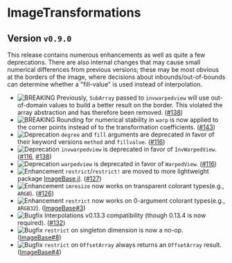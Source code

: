 # ImageTransformations

## Version `v0.9.0`

This release contains numerous enhancements as well as quite a few deprecations. There are also
internal changes that may cause small numerical differences from previous versions; these may be
most obvious at the borders of the image, where decisions about inbounds/out-of-bounds can determine
whether a "fill-value" is used instead of interpolation.

- ![BREAKING][badge-breaking] Previously, `SubArray` passed to `invwarpedview` will use out-of-domain values to build a better result on the border. This violated the array abstraction and has therefore been removed. ([#138][github-138])
- ![BREAKING][badge-breaking] Rounding for numerical stability in `warp` is now applied to the corner points instead of to the transformation coefficients. ([#143][github-143])
- ![Deprecation][badge-deprecation] `degree` and `fill` arguments are deprecated in favor of their keyword versions `method` and `fillvalue`. ([#116][github-116])
- ![Deprecation][badge-deprecation] `invwarpedview` is deprecated in favor of `InvWarpedView`. ([#116][github-116], [#138][github-138])
- ![Deprecation][badge-deprecation] `warpedview` is deprecated in favor of `WarpedView`. ([#116][github-116])
- ![Enhancement][badge-enhancement] `restrict`/`restrict!` are moved to more lightweight package [ImageBase.jl]. ([#127][github-127])
- ![Enhancement][badge-enhancement] `imresize` now works on transparent colorant types(e.g., `ARGB`). ([#126][github-126])
- ![Enhancement][badge-enhancement] `restrict` now works on 0-argument colorant types(e.g., `ARGB32`). ([ImageBase#3][github-base-3])
- ![Bugfix][badge-bugfix] Interpolations v0.13.3 compatibility (though 0.13.4 is now required). ([#132][github-132])
- ![Bugfix][badge-bugfix] `restrict` on singleton dimension is now a no-op. ([ImageBase#8][github-base-8])
- ![Bugfix][badge-bugfix] `restrict` on `OffsetArray` always returns an `OffsetArray` result. ([ImageBase#4][github-base-4])

[github-143]: https://github.com/JuliaImages/ImageTransformations.jl/pull/143
[github-138]: https://github.com/JuliaImages/ImageTransformations.jl/pull/138
[github-132]: https://github.com/JuliaImages/ImageTransformations.jl/pull/132
[github-127]: https://github.com/JuliaImages/ImageTransformations.jl/pull/127
[github-126]: https://github.com/JuliaImages/ImageTransformations.jl/pull/126
[github-116]: https://github.com/JuliaImages/ImageTransformations.jl/pull/116
[github-base-8]: https://github.com/JuliaImages/ImageBase.jl/pull/8
[github-base-4]: https://github.com/JuliaImages/ImageBase.jl/pull/4
[github-base-3]: https://github.com/JuliaImages/ImageBase.jl/pull/3


[ImageBase.jl]: https://github.com/JuliaImages/ImageBase.jl


[badge-breaking]: https://img.shields.io/badge/BREAKING-red.svg
[badge-deprecation]: https://img.shields.io/badge/deprecation-orange.svg
[badge-feature]: https://img.shields.io/badge/feature-green.svg
[badge-enhancement]: https://img.shields.io/badge/enhancement-blue.svg
[badge-bugfix]: https://img.shields.io/badge/bugfix-purple.svg
[badge-security]: https://img.shields.io/badge/security-black.svg
[badge-experimental]: https://img.shields.io/badge/experimental-lightgrey.svg
[badge-maintenance]: https://img.shields.io/badge/maintenance-gray.svg

<!--
# Badges

![BREAKING][badge-breaking]
![Deprecation][badge-deprecation]
![Feature][badge-feature]
![Enhancement][badge-enhancement]
![Bugfix][badge-bugfix]
![Security][badge-security]
![Experimental][badge-experimental]
![Maintenance][badge-maintenance]
-->

